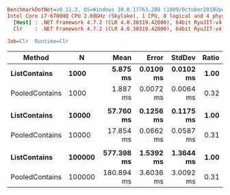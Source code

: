 ``` ini

BenchmarkDotNet=v0.11.3, OS=Windows 10.0.17763.288 (1809/October2018Update/Redstone5)
Intel Core i7-6700HQ CPU 2.60GHz (Skylake), 1 CPU, 8 logical and 4 physical cores
  [Host] : .NET Framework 4.7.2 (CLR 4.0.30319.42000), 64bit RyuJIT-v4.7.3260.0
  Clr    : .NET Framework 4.7.2 (CLR 4.0.30319.42000), 64bit RyuJIT-v4.7.3260.0

Job=Clr  Runtime=Clr  

```
|         Method |      N |       Mean |     Error |    StdDev | Ratio |
|--------------- |------- |-----------:|----------:|----------:|------:|
|   **ListContains** |   **1000** |   **5.875 ms** | **0.0109 ms** | **0.0102 ms** |  **1.00** |
| PooledContains |   1000 |   1.887 ms | 0.0072 ms | 0.0064 ms |  0.32 |
|                |        |            |           |           |       |
|   **ListContains** |  **10000** |  **57.760 ms** | **0.1256 ms** | **0.1175 ms** |  **1.00** |
| PooledContains |  10000 |  17.854 ms | 0.0662 ms | 0.0587 ms |  0.31 |
|                |        |            |           |           |       |
|   **ListContains** | **100000** | **577.398 ms** | **1.5392 ms** | **1.3644 ms** |  **1.00** |
| PooledContains | 100000 | 180.894 ms | 3.6036 ms | 3.0092 ms |  0.31 |
